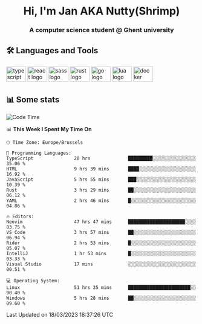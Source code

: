<h1 align="center">Hi, I'm Jan AKA Nutty(Shrimp)</h1>
<h3 align="center">A computer science student @ Ghent university</h3>

<h2 align="left">🛠️ Languages and Tools</h2>

###

<div align="left">
  <img src="https://cdn.jsdelivr.net/gh/devicons/devicon/icons/typescript/typescript-original.svg" height="40" width="52" alt="typescript logo"  />
  <img src="https://cdn.jsdelivr.net/gh/devicons/devicon/icons/react/react-original.svg" height="40" width="52" alt="react logo"  />
  <img src="https://cdn.jsdelivr.net/gh/devicons/devicon/icons/sass/sass-original.svg" height="40" width="52" alt="sass logo"  />
  <img src="https://cdn.jsdelivr.net/gh/devicons/devicon/icons/rust/rust-plain.svg" height="40" width="52" alt="rust logo"  />
  <img src="https://cdn.jsdelivr.net/gh/devicons/devicon/icons/go/go-original.svg" height="40" width="52" alt="go logo"  />
  <img src="https://cdn.jsdelivr.net/gh/devicons/devicon/icons/lua/lua-original.svg" height="40" width="52" alt="lua logo"  />
  <img src="https://cdn.jsdelivr.net/gh/devicons/devicon/icons/docker/docker-original.svg" height="40" width="52" alt="docker logo"  />
</div>

<h2>📊 Some stats</h2>

<!--START_SECTION:waka-->
![Code Time](http://img.shields.io/badge/Code%20Time-2%2C843%20hrs%2043%20mins-blue)

📊 **This Week I Spent My Time On** 

```text
🕑︎ Time Zone: Europe/Brussels

💬 Programming Languages: 
TypeScript               20 hrs              █████████░░░░░░░░░░░░░░░░   35.06 % 
HTML                     9 hrs 39 mins       ████░░░░░░░░░░░░░░░░░░░░░   16.92 % 
JavaScript               5 hrs 55 mins       ███░░░░░░░░░░░░░░░░░░░░░░   10.39 % 
Rust                     3 hrs 29 mins       ██░░░░░░░░░░░░░░░░░░░░░░░   06.12 % 
YAML                     2 hrs 46 mins       █░░░░░░░░░░░░░░░░░░░░░░░░   04.86 % 

🔥 Editors: 
Neovim                   47 hrs 47 mins      █████████████████████░░░░   83.75 % 
VS Code                  3 hrs 57 mins       ██░░░░░░░░░░░░░░░░░░░░░░░   06.94 % 
Rider                    2 hrs 53 mins       █░░░░░░░░░░░░░░░░░░░░░░░░   05.07 % 
IntelliJ                 1 hr 53 mins        █░░░░░░░░░░░░░░░░░░░░░░░░   03.33 % 
Visual Studio            17 mins             ░░░░░░░░░░░░░░░░░░░░░░░░░   00.51 % 

💻 Operating System: 
Linux                    51 hrs 35 mins      ███████████████████████░░   90.40 % 
Windows                  5 hrs 28 mins       ██░░░░░░░░░░░░░░░░░░░░░░░   09.60 % 
```


 Last Updated on 18/03/2023 18:37:26 UTC
<!--END_SECTION:waka-->
